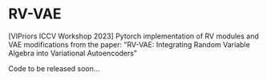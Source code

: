 # RV-VAE
[VIPriors ICCV Workshop 2023] Pytorch implementation of RV modules and VAE modifications from the paper: "RV-VAE: Integrating Random Variable Algebra into Variational Autoencoders"

Code to be released soon...
